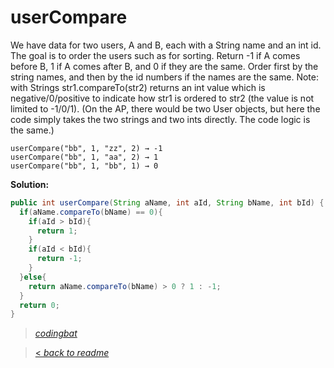 # userCompare

We have data for two users, A and B, each with a String name and an int id. The goal is to order the users such as for sorting. Return -1 if A comes before B, 1 if A comes after B, and 0 if they are the same. Order first by the string names, and then by the id numbers if the names are the same. Note: with Strings str1.compareTo(str2) returns an int value which is negative/0/positive to indicate how str1 is ordered to str2 (the value is not limited to -1/0/1). (On the AP, there would be two User objects, but here the code simply takes the two strings and two ints directly. The code logic is the same.)

```
userCompare("bb", 1, "zz", 2) → -1
userCompare("bb", 1, "aa", 2) → 1
userCompare("bb", 1, "bb", 1) → 0
```

**Solution:**

```java
public int userCompare(String aName, int aId, String bName, int bId) {
  if(aName.compareTo(bName) == 0){
    if(aId > bId){
      return 1;
    }
    if(aId < bId){
      return -1;
    }
  }else{
    return aName.compareTo(bName) > 0 ? 1 : -1;
  }
  return 0;
}
```

> _[codingbat](https://codingbat.com/prob/p143482)_

> [< _back to readme_](FINDREPLACEREADME)